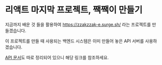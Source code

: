 # 리액트 마지막 프로젝트, 짹짹이 만들기

지금까지 배운 것 들을 활용하여 https://zzakzzak-e.surge.sh/ 라는 프로젝트를 만들겠습니다.

이 프로젝트를 만들 때 사용되는 백엔드 시스템은 이미 만들어 놓은 API 서버를 사용하겠습니다.

[API 문서](https://documenter.getpostman.com/view/723994/RWTkRywd#8c100fce-7e26-4076-9e66-b533eb2a82a0
)도 따로 정리되어 있으니 해당 링크를 참조하세요.